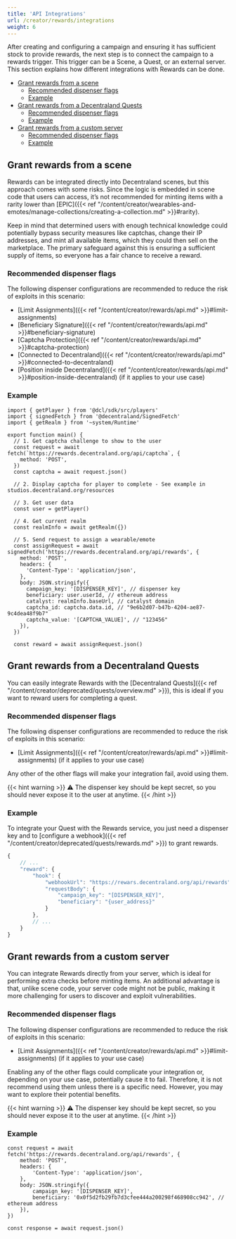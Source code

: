 ```yaml
---
title: 'API Integrations'
url: /creator/rewards/integrations
weight: 6
---
```


After creating and configuring a campaign and ensuring it has sufficient stock to provide rewards, the next step is to connect the campaign to a rewards trigger. This trigger can be a Scene, a Quest, or an external server. This section explains how different integrations with Rewards can be done.

- [Grant rewards from a scene](#grant-rewards-from-a-scene)
  - [Recommended dispenser flags](#recommended-dispenser-flags)
  - [Example](#example)
- [Grant rewards from a Decentraland Quests](#grant-rewards-from-a-decentraland-quests)
  - [Recommended dispenser flags](#recommended-dispenser-flags-1)
  - [Example](#example-1)
- [Grant rewards from a custom server](#grant-rewards-from-a-custom-server)
  - [Recommended dispenser flags](#recommended-dispenser-flags-2)
  - [Example](#example-2)

## Grant rewards from a scene

Rewards can be integrated directly into Decentraland scenes, but this approach comes with some risks. Since the logic is embedded in scene code that users can access, it’s not recommended for minting items with a rarity lower than [EPIC]({{< ref "/content/creator/wearables-and-emotes/manage-collections/creating-a-collection.md" >}}#rarity).

Keep in mind that determined users with enough technical knowledge could potentially bypass security measures like captchas, change their IP addresses, and mint all available items, which they could then sell on the marketplace. The primary safeguard against this is ensuring a sufficient supply of items, so everyone has a fair chance to receive a reward.

### Recommended dispenser flags

The following dispenser configurations are recommended to reduce the risk of exploits in this scenario:

- [Limit Assignments]({{< ref "/content/creator/rewards/api.md" >}}#limit-assignments)
- [Beneficiary Signature]({{< ref "/content/creator/rewards/api.md" >}}#beneficiary-signature)
- [Captcha Protection]({{< ref "/content/creator/rewards/api.md" >}}#captcha-protection)
- [Connected to Decentraland]({{< ref "/content/creator/rewards/api.md" >}}#connected-to-decentraland)
- [Position inside Decentraland]({{< ref "/content/creator/rewards/api.md" >}}#position-inside-decentraland) (if it applies to your use case)

### Example

```tsx
import { getPlayer } from '@dcl/sdk/src/players'
import { signedFetch } from '@decentraland/SignedFetch'
import { getRealm } from '~system/Runtime'

export function main() {
  // 1. Get captcha challenge to show to the user
  const request = await fetch(`https://rewards.decentraland.org/api/captcha`, {
    method: 'POST',
  })
  const captcha = await request.json()

  // 2. Display captcha for player to complete - See example in studios.decentraland.org/resources

  // 3. Get user data
  const user = getPlayer()

  // 4. Get current realm
  const realmInfo = await getRealm({})

  // 5. Send request to assign a wearable/emote
  const assignRequest = await signedFetch('https://rewards.decentraland.org/api/rewards', {
    method: 'POST',
    headers: {
      'Content-Type': 'application/json',
    },
    body: JSON.stringify({
      campaign_key: '[DISPENSER_KEY]', // dispenser key
      beneficiary: user.userId, // ethereum address
      catalyst: realmInfo.baseUrl, // catalyst domain
      captcha_id: captcha.data.id, // "9e6b2d07-b47b-4204-ae87-9c4dea48f9b7"
      captcha_value: '[CAPTCHA_VALUE]', // "123456"
    }),
  })

  const reward = await assignRequest.json()
```

## Grant rewards from a Decentraland Quests

You can easily integrate Rewards with the [Decentraland Quests]({{< ref "/content/creator/deprecated/quests/overview.md" >}}), this is ideal if you want to reward users for completing a quest.

### Recommended dispenser flags

The following dispenser configurations are recommended to reduce the risk of exploits in this scenario:

- [Limit Assignments]({{< ref "/content/creator/rewards/api.md" >}}#limit-assignments) (if it applies to your use case)

Any other of the other flags will make your integration fail, avoid using them.

{{< hint warning >}}
⚠️ The dispenser key should be kept secret, so you should never expose it to the user at anytime.
{{< /hint >}}

### Example

To integrate your Quest with the Rewards service, you just need a dispenser key and to [configure a webhook]({{< ref "/content/creator/deprecated/quests/rewards.md" >}}) to grant rewards.

```js
{
    // ...
    "reward": {
        "hook": {
            "webhookUrl": "https://rewars.decentraland.org/api/rewards",
            "requestBody": {
                "campaign_key": "[DISPENSER_KEY]",
                "beneficiary": "{user_address}"
            }
        },
        // ...
    }
}
```

## Grant rewards from a custom server

You can integrate Rewards directly from your server, which is ideal for performing extra checks before minting items. An additional advantage is that, unlike scene code, your server code might not be public, making it more challenging for users to discover and exploit vulnerabilities.

### Recommended dispenser flags

The following dispenser configurations are recommended to reduce the risk of exploits in this scenario:

- [Limit Assignments]({{< ref "/content/creator/rewards/api.md" >}}#limit-assignments) (if it applies to your use case)

Enabling any of the other flags could complicate your integration or, depending on your use case, potentially cause it to fail. Therefore, it is not recommend using them unless there is a specific need. However, you may want to explore their potential benefits.

{{< hint warning >}}
⚠️ The dispenser key should be kept secret, so you should never expose it to the user at anytime.
{{< /hint >}}

### Example

```tsx
const request = await fetch('https://rewards.decentraland.org/api/rewards', {
	method: 'POST',
	headers: {
		'Content-Type': 'application/json',
	},
	body: JSON.stringify({
		campaign_key: '[DISPENSER_KEY]',
		beneficiary: '0x0f5d2fb29fb7d3cfee444a200298f468908cc942', // ethereum address
	}),
})

const response = await request.json()
```
